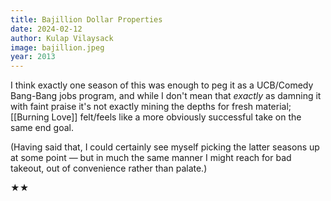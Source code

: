```yaml
---
title: Bajillion Dollar Properties
date: 2024-02-12
author: Kulap Vilaysack
image: bajillion.jpeg
year: 2013
---
```


I think exactly one season of this was enough to peg it as a UCB/Comedy Bang-Bang jobs program, and while I don't mean that _exactly_ as damning it with faint praise it's not exactly mining the depths for fresh material; [[Burning Love]] felt/feels like a more obviously successful take on the same end goal.

(Having said that, I could certainly see myself picking the latter seasons up at some point — but in much the same manner I might reach for bad takeout, out of convenience rather than palate.)

★★
